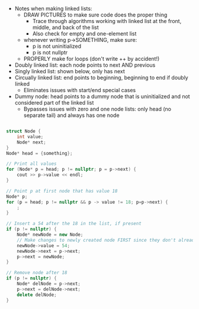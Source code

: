 - Notes when making linked lists:
    - DRAW PICTURES to make sure code does the proper thing
		- Trace through algorithms working with linked list at the front, middle, and back of the list
		- Also check for empty and one-element list
	- whenever writing p->SOMETHING, make sure:
		- p is not uninitialized
		- p is not nullptr
	- PROPERLY make for loops (don't write ++ by accident!)
- Doubly linked list: each node points to next AND previous
- Singly linked list: shown below, only has next
- Circually linked list: end points to beginning, beginning to end if doubly linked
	- Eliminates issues with start/end special cases
- Dummy node: head points to a dummy node that is uninitialized and not considered part of the linked list
	- Bypasses issues with zero and one node lists: only head (no separate tail) and always has one node
```cpp

struct Node {
	int value;
	Node* next;
}
Node* head = {something};

// Print all values
for (Node* p = head; p != nullptr; p = p->next) {
	cout >> p->value << endl;
}

// Point p at first node that has value 18
Node* p;
for (p = head; p != nullptr && p -> value != 18; p=p->next) {
	;
}

// Insert a 54 after the 18 in the list, if present
if (p != nullptr) {
	Node* newNode = new Node;
	// Make changes to newly created node FIRST since they don't already have important data
	newNode->value = 54;
	newNode->next = p->next;
	p->next = newNode;
}

// Remove node after 18
if (p != nullptr) {
	Node* delNode = p->next;
	p->next = delNode->next;
	delete delNode;
}
```

